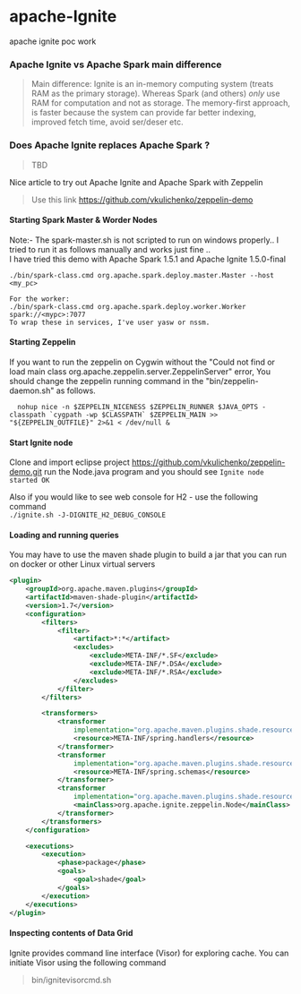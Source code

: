 
# apache-Ignite
apache ignite poc work   

### Apache Ignite vs Apache Spark main difference
> Main difference: Ignite is an in-memory computing system (treats RAM as the primary storage). Whereas Spark (and others) _only_ use RAM for computation and not as storage. The memory-first approach, is faster because the system can provide far better indexing, improved fetch time, avoid ser/deser etc.

### Does Apache Ignite replaces Apache Spark ?
> TBD


Nice article to try out Apache Ignite and Apache Spark with Zeppelin   
> Use this link  https://github.com/vkulichenko/zeppelin-demo

#### Starting Spark Master & Worder Nodes
Note:- The spark-master.sh is not scripted to run on windows properly.. I tried to run it as follows manually and works just fine ..   
I have tried this demo with Apache Spark 1.5.1 and Apache Ignite 1.5.0-final 
```
./bin/spark-class.cmd org.apache.spark.deploy.master.Master --host <my_pc>   

For the worker:   
./bin/spark-class.cmd org.apache.spark.deploy.worker.Worker spark://<mypc>:7077   
To wrap these in services, I've user yasw or nssm.   
```   
#### Starting Zeppelin
If you want to run the zeppelin on Cygwin without the "Could not find or load main class org.apache.zeppelin.server.ZeppelinServer" error, You should change the zeppelin running command in the "bin/zeppelin-daemon.sh" as follows.
```
  nohup nice -n $ZEPPELIN_NICENESS $ZEPPELIN_RUNNER $JAVA_OPTS -classpath `cygpath -wp $CLASSPATH` $ZEPPELIN_MAIN >> "${ZEPPELIN_OUTFILE}" 2>&1 < /dev/null &

```

#### Start Ignite node
Clone and import eclipse project https://github.com/vkulichenko/zeppelin-demo.git
run the Node.java program and you should see `Ignite node started OK`

Also if you would like to see web console for H2 - use the following command   
`./ignite.sh -J-DIGNITE_H2_DEBUG_CONSOLE`   


#### Loading and running queries   
You may have to use the maven shade plugin to build a jar that you can run on docker or other Linux virtual servers   

```xml
<plugin>
	<groupId>org.apache.maven.plugins</groupId>
	<artifactId>maven-shade-plugin</artifactId>
	<version>1.7</version>
	<configuration>
		<filters>
			<filter>
				<artifact>*:*</artifact>
				<excludes>
					<exclude>META-INF/*.SF</exclude>
					<exclude>META-INF/*.DSA</exclude>
					<exclude>META-INF/*.RSA</exclude>
				</excludes>
			</filter>					
		</filters>

		<transformers>
			<transformer
				implementation="org.apache.maven.plugins.shade.resource.AppendingTransformer">
				<resource>META-INF/spring.handlers</resource>
			</transformer>
			<transformer
				implementation="org.apache.maven.plugins.shade.resource.AppendingTransformer">
				<resource>META-INF/spring.schemas</resource>
			</transformer>
			<transformer
				implementation="org.apache.maven.plugins.shade.resource.ManifestResourceTransformer">
				<mainClass>org.apache.ignite.zeppelin.Node</mainClass>
			</transformer>
		</transformers>
	</configuration>

	<executions>
		<execution>
			<phase>package</phase>
			<goals>
				<goal>shade</goal>
			</goals>
		</execution>
	</executions>
</plugin>

```

#### Inspecting contents of Data Grid

Ignite provides command line interface (Visor) for exploring cache. You can initiate Visor using the following command   
> bin/ignitevisorcmd.sh


